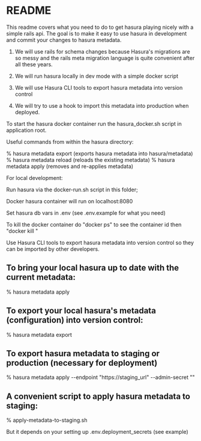 # README

This readme covers what you need to do to get hasura playing nicely with a
simple rails api. The goal is to make it easy to use hasura in development and
commit your changes to hasura metadata.

1. We will use rails for schema changes because Hasura's migrations are so 
  messy and the rails meta migration language is quite convenient after all these years.

2. We will run hasura locally in dev mode with a simple docker script

3. We will use Hasura CLI tools to export hasura metadata into version control

4. We will try to use a hook to import this metadata into production when
   deployed.

To start the hasura docker container run the hasura_docker.sh script in
application root.

Useful commands from within the hasura directory:

% hasura metadata export  (exports hasura metadata into hasura/metadata)
% hasura metadata reload  (reloads the existing metadata)
% hasura metadata apply   (removes and re-applies metadata)


For local development:

Run hasura via the docker-run.sh script in this folder;

Docker hasura container will run on localhost:8080

Set hasura db vars in .env (see .env.example for what you need)

To kill the docker container do "docker ps" to see the container id then "docker kill <id>"

Use Hasura CLI tools to export hasura metadata into version control so they can
be imported by other developers.

## To bring your local hasura up to date with the current metadata:

% hasura metadata apply

## To export your local hasura's metadata (configuration) into version control:

% hasura metadata export

## To export hasura metadata to staging or production (necessary for deployment)

% hasura metadata apply --endpoint "https://staging_url" --admin-secret "<admin secret>"

## A convenient script to apply hasura metadata to staging:

% apply-metadata-to-staging.sh

But it depends on your setting up .env.deployment_secrets  (see example)

